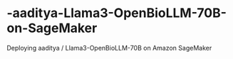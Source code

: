 # -aaditya-Llama3-OpenBioLLM-70B-on-SageMaker
 Deploying aaditya / Llama3-OpenBioLLM-70B on Amazon SageMaker
